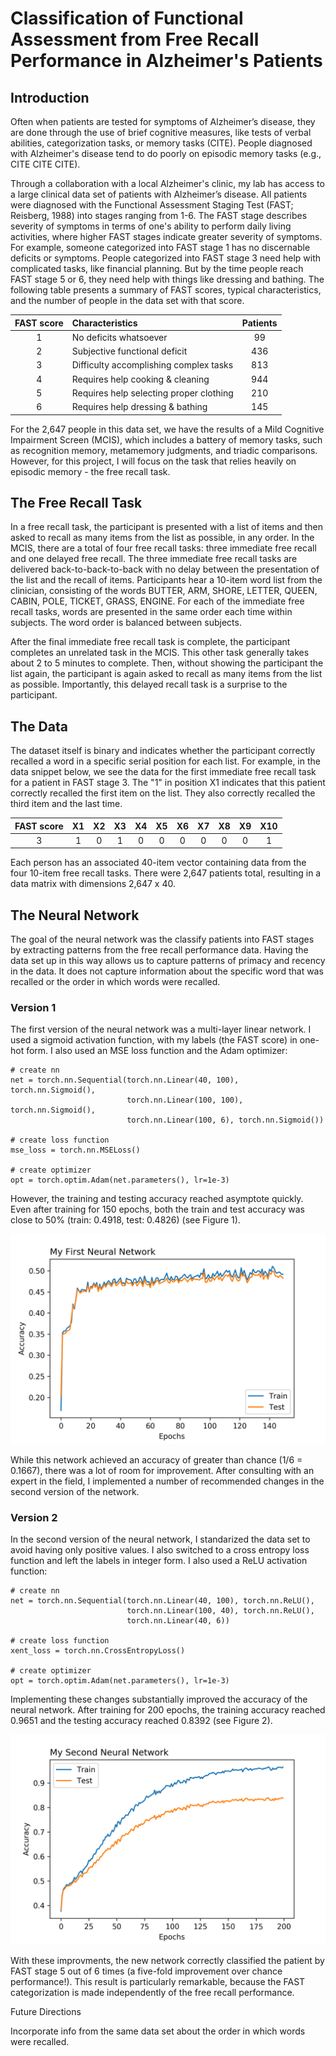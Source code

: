 Classification of Functional Assessment from Free Recall Performance in Alzheimer's Patients
============================================================================================

Introduction
------------
Often when patients are tested for symptoms of Alzheimer’s disease, they are done through the use of brief cognitive measures, like tests of verbal abilities, categorization tasks, or memory tasks (CITE). People diagnosed with Alzheimer's disease tend to do poorly on episodic memory tasks (e.g., CITE CITE CITE).

Through a collaboration with a local Alzheimer's clinic, my lab has access to a large clinical data set of patients with Alzheimer’s disease. All patients were diagnosed with the Functional Assessment Staging Test (FAST; Reisberg, 1988) into stages ranging from 1-6. The FAST stage describes severity of symptoms in terms of one's ability to perform daily living activities, where higher FAST stages indicate greater severity of symptoms. For example, someone categorized into FAST stage 1 has no discernable deficits or symptoms. People categorized into FAST stage 3 need help with complicated tasks, like financial planning. But by the time people reach FAST stage 5 or 6, they need help with things like dressing and bathing. The following table presents a summary of FAST scores, typical characteristics, and the number of people in the data set with that score.

| FAST score | Characteristics                         | Patients |
|:----------:|:--------------------------------------- |:--------:|
| 1          | No deficits whatsoever                  | 99       |
| 2          | Subjective functional deficit           | 436      |
| 3          | Difficulty accomplishing complex tasks  | 813      |
| 4          | Requires help cooking & cleaning        | 944      |
| 5          | Requires help selecting proper clothing | 210      |
| 6          | Requires help dressing & bathing        | 145      |

For the 2,647 people in this data set, we have the results of a Mild Cognitive Impairment Screen (MCIS), which includes a battery of memory tasks, such as recognition memory, metamemory judgments, and triadic comparisons. However, for this project, I will focus on the task that relies heavily on episodic memory - the free recall task.

The Free Recall Task
--------------------
In a free recall task, the participant is presented with a list of items and then asked to recall as many items from the list as possible, in any order. In the MCIS, there are a total of four free recall tasks: three immediate free recall and one delayed free recall. The three immediate free recall tasks are delivered back-to-back-to-back with no delay between the presentation of the list and the recall of items. Participants hear a 10-item word list from the clinician, consisting of the words BUTTER, ARM, SHORE, LETTER, QUEEN, CABIN, POLE, TICKET, GRASS, ENGINE. For each of the immediate free recall tasks, words are presented in the same order each time within subjects. The word order is balanced between subjects.

After the final immediate free recall task is complete, the participant completes an unrelated task in the MCIS. This other task generally takes about 2 to 5 minutes to complete. Then, without showing the participant the list again, the participant is again asked to recall as many items from the list as possible. Importantly, this delayed recall task is a surprise to the participant.

The Data
--------
The dataset itself is binary and indicates whether the participant correctly recalled a word in a specific serial position for each list. For example, in the data snippet below, we see the data for the first immediate free recall task for a patient in FAST stage 3. The "1" in position X1 indicates that this patient correctly recalled the first item on the list. They also correctly recalled the third item and the last time. 

| FAST score | X1 | X2 | X3 | X4 | X5 | X6 | X7 | X8 | X9 | X10 |
|:----------:|:--:|:--:|:--:|:--:|:--:|:--:|:--:|:--:|:--:|:---:|
| 3          | 1  | 0  | 1  | 0  | 0  | 0  | 0  | 0  | 0  | 1   |

Each person has an associated 40-item vector containing data from the four 10-item free recall tasks. There were 2,647 patients total, resulting in a data matrix with dimensions 2,647 x 40.

The Neural Network
------------------
The goal of the neural network was the classify patients into FAST stages by extracting patterns from the free recall performance data. Having the data set up in this way allows us to capture patterns of primacy and recency in the data. It does not capture information about the specific word that was recalled or the order in which words were recalled. 

### Version 1
The first version of the neural network was a multi-layer linear network. I used a sigmoid activation function, with my labels (the FAST score) in one-hot form. I also used an MSE loss function and the Adam optimizer:

    # create nn
    net = torch.nn.Sequential(torch.nn.Linear(40, 100), torch.nn.Sigmoid(),
                              torch.nn.Linear(100, 100), torch.nn.Sigmoid(),
                              torch.nn.Linear(100, 6), torch.nn.Sigmoid())
                              
    # create loss function
    mse_loss = torch.nn.MSELoss()

    # create optimizer
    opt = torch.optim.Adam(net.parameters(), lr=1e-3)
    
However, the training and testing accuracy reached asymptote quickly. Even after training for 150 epochs, both the train and test accuracy was close to 50% (train: 0.4918, test: 0.4826) (see Figure 1). 

![alt text][first_nn]

[first_nn]: https://github.com/hollywestfall/nnml/blob/master/first_nn.png "My First Neural Network"

While this network achieved an accuracy of greater than chance (1/6 = 0.1667), there was a lot of room for improvement. After consulting with an expert in the field, I implemented a number of recommended changes in the second version of the network.

### Version 2
In the second version of the neural network, I standarized the data set to avoid having only positive values. I also switched to a cross entropy loss function and left the labels in integer form. I also used a ReLU activation function:

    # create nn
    net = torch.nn.Sequential(torch.nn.Linear(40, 100), torch.nn.ReLU(), 
                              torch.nn.Linear(100, 40), torch.nn.ReLU(),
                              torch.nn.Linear(40, 6))
                          
    # create loss function
    xent_loss = torch.nn.CrossEntropyLoss()

    # create optimizer
    opt = torch.optim.Adam(net.parameters(), lr=1e-3)

Implementing these changes substantially improved the accuracy of the neural network. After training for 200 epochs, the training accuracy reached 0.9651 and the testing accuracy reached 0.8392 (see Figure 2).

![alt text][second_nn]

[second_nn]: https://github.com/hollywestfall/nnml/blob/master/second_nn.png "My Second Neural Network"

With these improvments, the new network correctly classified the patient by FAST stage 5 out of 6 times (a five-fold improvement over chance performance!). This result is particularly remarkable, because the FAST categorization is made independently of the free recall performance.

Future Directions

Incorporate info from the same data set about the order in which words were recalled.
